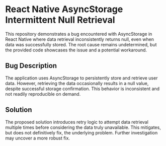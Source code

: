 # React Native AsyncStorage Intermittent Null Retrieval

This repository demonstrates a bug encountered with AsyncStorage in React Native where data retrieval inconsistently returns null, even when data was successfully stored.  The root cause remains undetermined, but the provided code showcases the issue and a potential workaround.

## Bug Description
The application uses AsyncStorage to persistently store and retrieve user data. However, retrieving the data occasionally results in a null value, despite successful storage confirmation. This behavior is inconsistent and not readily reproducible on demand. 

## Solution
The proposed solution introduces retry logic to attempt data retrieval multiple times before considering the data truly unavailable.  This mitigates, but does not definitively fix, the underlying problem.  Further investigation may uncover a more robust fix. 